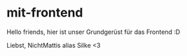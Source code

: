 # mit-frontend
Hello friends,
hier ist unser Grundgerüst für das Frontend :D

Liebst,
NichtMattis alias Silke <3